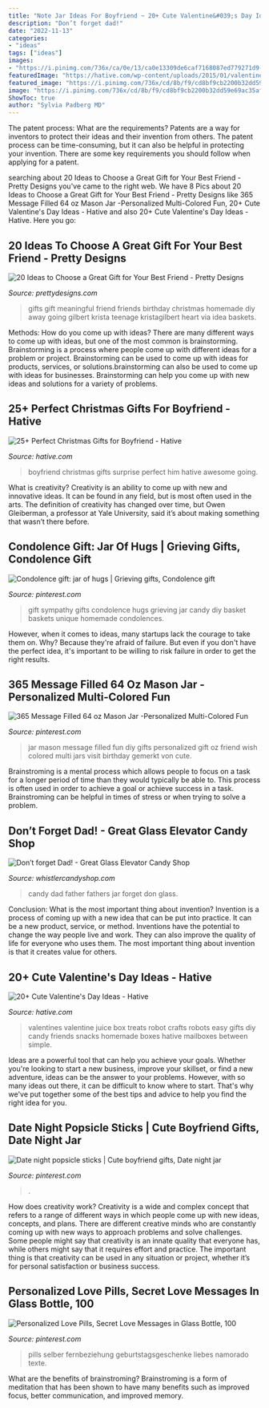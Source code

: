 ```yaml
---
title: "Note Jar Ideas For Boyfriend ~ 20+ Cute Valentine&#039;s Day Ideas"
description: "Don’t forget dad!"
date: "2022-11-13"
categories:
- "ideas"
tags: ["ideas"]
images:
- "https://i.pinimg.com/736x/ca/0e/13/ca0e13309de6caf7168087ed779271d9--sympathy-gift-ideas-sympathy-basket.jpg"
featuredImage: "https://hative.com/wp-content/uploads/2015/01/valentines-day-ideas/15-valentines-day-ideas.jpg"
featured_image: "https://i.pinimg.com/736x/cd/8b/f9/cd8bf9cb2200b32dd59e69ac35af012c.jpg"
image: "https://i.pinimg.com/736x/cd/8b/f9/cd8bf9cb2200b32dd59e69ac35af012c.jpg"
ShowToc: true
author: "Sylvia Padberg MD"
---
```



The patent process: What are the requirements?
Patents are a way for inventors to protect their ideas and their invention from others. The patent process can be time-consuming, but it can also be helpful in protecting your invention. There are some key requirements you should follow when applying for a patent.

	

		
searching about 20 Ideas to Choose a Great Gift for Your Best Friend - Pretty Designs you've came to the right web. We have 8 Pics about 20 Ideas to Choose a Great Gift for Your Best Friend - Pretty Designs like 365 Message Filled 64 oz Mason Jar -Personalized Multi-Colored Fun, 20+ Cute Valentine&#039;s Day Ideas - Hative and also 20+ Cute Valentine&#039;s Day Ideas - Hative. Here you go:
		
    
## 20 Ideas To Choose A Great Gift For Your Best Friend - Pretty Designs

<img loading=lazy src="http://www.prettydesigns.com/wp-content/uploads/2015/12/Meaningful-Gift.jpg" onerror="this.onerror=null;this.src='https://tse1.mm.bing.net/th?id=OIP.uu_7T50iUaFVrk9lJPxpDgHaLG&amp;pid=15.1';" alt="20 Ideas to Choose a Great Gift for Your Best Friend - Pretty Designs">

_Source: prettydesigns.com_

>gifts gift meaningful friend friends birthday christmas homemade diy away going gilbert krista teenage kristagilbert heart via idea baskets. 

	

Methods: How do you come up with ideas?
There are many different ways to come up with ideas, but one of the most common is brainstorming. Brainstorming is a process where people come up with different ideas for a problem or project. Brainstorming can be used to come up with ideas for products, services, or solutions.brainstorming can also be used to come up with ideas for businesses. Brainstorming can help you come up with new ideas and solutions for a variety of problems.

    
## 25+ Perfect Christmas Gifts For Boyfriend - Hative

<img loading=lazy src="https://hative.com/wp-content/uploads/2015/11/christmas-gifts-for-boyfriend/9-christmas-gifts-for-boyfriend.jpg" onerror="this.onerror=null;this.src='https://tse3.mm.bing.net/th?id=OIP.IoAzvBSxJjW4AkRHDv2lcwHaO8&amp;pid=15.1';" alt="25+ Perfect Christmas Gifts for Boyfriend - Hative">

_Source: hative.com_

>boyfriend christmas gifts surprise perfect him hative awesome going. 

	

What is creativity?
Creativity is an ability to come up with new and innovative ideas. It can be found in any field, but is most often used in the arts. The definition of creativity has changed over time, but Owen Gleiberman, a professor at Yale University, said it’s about making something that wasn’t there before.

    
## Condolence Gift: Jar Of Hugs | Grieving Gifts, Condolence Gift

<img loading=lazy src="https://i.pinimg.com/736x/ca/0e/13/ca0e13309de6caf7168087ed779271d9--sympathy-gift-ideas-sympathy-basket.jpg" onerror="this.onerror=null;this.src='https://tse3.mm.bing.net/th?id=OIP.ZVbw4MI4PL0VZQlJ5tfjSwHaJ3&amp;pid=15.1';" alt="Condolence gift: jar of hugs | Grieving gifts, Condolence gift">

_Source: pinterest.com_

>gift sympathy gifts condolence hugs grieving jar candy diy basket baskets unique homemade condolences. 

	

However, when it comes to ideas, many startups lack the courage to take them on. Why? Because they're afraid of failure. But even if you don't have the perfect idea, it's important to be willing to risk failure in order to get the right results.

    
## 365 Message Filled 64 Oz Mason Jar -Personalized Multi-Colored Fun

<img loading=lazy src="https://i.pinimg.com/736x/fa/ef/7d/faef7d6e7620736196869e88ff16c3e0.jpg" onerror="this.onerror=null;this.src='https://tse3.mm.bing.net/th?id=OIP.x73hs7GqeyAe_SLTe-vy9wHaLH&amp;pid=15.1';" alt="365 Message Filled 64 oz Mason Jar -Personalized Multi-Colored Fun">

_Source: pinterest.com_

>jar mason message filled fun diy gifts personalized gift oz friend wish colored multi jars visit birthday gemerkt von cute. 

	

Brainstroming is a mental process which allows people to focus on a task for a longer period of time than they would typically be able to. This process is often used in order to achieve a goal or achieve success in a task. Brainstroming can be helpful in times of stress or when trying to solve a problem.

    
## Don’t Forget Dad! - Great Glass Elevator Candy Shop

<img loading=lazy src="https://whistlercandyshop.com/wp-content/uploads/2014/06/Fathers-day-candy-jar.jpg" onerror="this.onerror=null;this.src='https://tse3.mm.bing.net/th?id=OIP._0xWdifA_KMu5YpTYi2JfwHaLG&amp;pid=15.1';" alt="Don’t forget Dad! - Great Glass Elevator Candy Shop">

_Source: whistlercandyshop.com_

>candy dad father fathers jar forget don glass. 

	

Conclusion: What is the most important thing about invention?
Invention is a process of coming up with a new idea that can be put into practice. It can be a new product, service, or method. Inventions have the potential to change the way people live and work. They can also improve the quality of life for everyone who uses them. The most important thing about invention is that it creates value for others.

    
## 20+ Cute Valentine&#039;s Day Ideas - Hative

<img loading=lazy src="https://hative.com/wp-content/uploads/2015/01/valentines-day-ideas/15-valentines-day-ideas.jpg" onerror="this.onerror=null;this.src='https://tse3.mm.bing.net/th?id=OIP.T2A1D2UuKxb04lz8qU4_VAHaLH&amp;pid=15.1';" alt="20+ Cute Valentine&#039;s Day Ideas - Hative">

_Source: hative.com_

>valentines valentine juice box treats robot crafts robots easy gifts diy candy friends snacks homemade boxes hative mailboxes between simple. 

	

Ideas are a powerful tool that can help you achieve your goals. Whether you're looking to start a new business, improve your skillset, or find a new adventure, ideas can be the answer to your problems. However, with so many ideas out there, it can be difficult to know where to start. That's why we've put together some of the best tips and advice to help you find the right idea for you.

    
## Date Night Popsicle Sticks | Cute Boyfriend Gifts, Date Night Jar

<img loading=lazy src="https://i.pinimg.com/736x/cd/8b/f9/cd8bf9cb2200b32dd59e69ac35af012c.jpg" onerror="this.onerror=null;this.src='https://tse4.mm.bing.net/th?id=OIP.GDUWuGqcUfmMXWFpHhmuhgHaJ3&amp;pid=15.1';" alt="Date night popsicle sticks | Cute boyfriend gifts, Date night jar">

_Source: pinterest.com_

>. 

	

How does creativity work?
Creativity is a wide and complex concept that refers to a range of different ways in which people come up with new ideas, concepts, and plans. There are different creative minds who are constantly coming up with new ways to approach problems and solve challenges. Some people might say that creativity is an innate quality that everyone has, while others might say that it requires effort and practice. The important thing is that creativity can be used in any situation or project, whether it’s for personal satisfaction or business success.

    
## Personalized Love Pills, Secret Love Messages In Glass Bottle, 100

<img loading=lazy src="https://i.pinimg.com/736x/3b/22/e3/3b22e3a92017a97cd52b75615ad3c29e.jpg" onerror="this.onerror=null;this.src='https://tse3.mm.bing.net/th?id=OIP.xrWt_LrfDgfbmkyPfwFB1AHaLJ&amp;pid=15.1';" alt="Personalized Love Pills, Secret Love Messages in Glass Bottle, 100">

_Source: pinterest.com_

>pills selber fernbeziehung geburtstagsgeschenke liebes namorado texte. 

	

What are the benefits of brainstroming?
Brainstroming is a form of meditation that has been shown to have many benefits such as improved focus, better communication, and improved memory.

